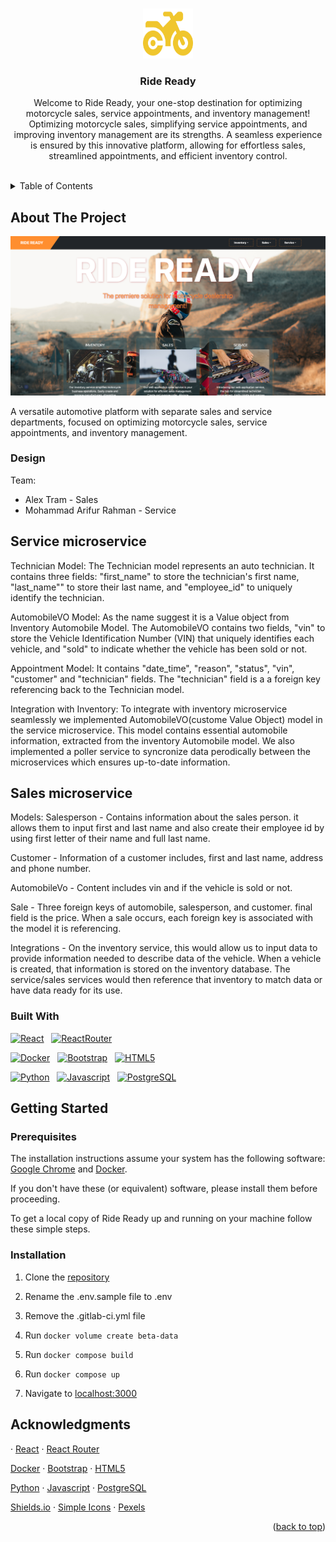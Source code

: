 <!-- Improved compatibility of back to top link: See: https://github.com/othneildrew/Best-README-Template/pull/73 -->
<a name="readme-top"></a>
<!--
*** Thanks for checking out the Best-README-Template. If you have a suggestion
*** that would make this better, please fork the repo and create a pull request
*** or simply open an issue with the tag "enhancement".
*** Don't forget to give the project a star!
*** Thanks again! Now go create something AMAZING! :D
-->



<!-- PROJECT LOGO -->
<br />
<div align="center">
  <a href="https://gitlab.com/marahman.ucf/ride-ready">
    <img src="ghi/app/public/logo.svg" alt="Logo" width="80" height="80">
  </a>

<h3 align="center">Ride Ready</h3>

  <p align="center">
    Welcome to Ride Ready, your one-stop destination for optimizing motorcycle sales, service appointments, and inventory management! Optimizing motorcycle sales, simplifying service appointments, and improving inventory management are its strengths. A seamless experience is ensured by this innovative platform, allowing for effortless sales, streamlined appointments, and efficient inventory control.
    <br />
    <br />
  </p>
</div>



<!-- TABLE OF CONTENTS -->
<details>
  <summary>Table of Contents</summary>
  <ol>
    <li>
      <a href="#about-the-project">About The Project</a>
      <ul>
        <li><a href="#built-with">Built With</a></li>
      </ul>
    </li>
    <li>
      <a href="#getting-started">Getting Started</a>
      <ul>
        <li><a href="#prerequisites">Prerequisites</a></li>
        <li><a href="#installation">Installation</a></li>
      </ul>
    </li>
    <li><a href="#acknowledgments">Acknowledgments</a></li>
  </ol>
</details>



<!-- ABOUT THE PROJECT -->
## About The Project

[![Project Name Screen Shot][project-screenshot]](https://gitlab.com/marahman.ucf/ride-ready)

A versatile automotive platform with separate sales and service departments, focused on optimizing motorcycle sales, service appointments, and inventory management.

### Design

Team:

* Alex Tram - Sales
* Mohammad Arifur Rahman - Service


## Service microservice

Technician Model: The Technician model represents an auto technician. It contains three fields: "first_name" to store the technician's first name, "last_name"" to store their last name, and "employee_id" to uniquely identify the technician.

AutomobileVO Model: As the name suggest it is a Value object from Inventory Automobile Model. The AutomobileVO contains two fields, "vin" to store the Vehicle Identification Number (VIN) that uniquely identifies each vehicle, and "sold" to indicate whether the vehicle has been sold or not.

Appointment Model: It contains "date_time", "reason", "status", "vin", "customer" and "technician" fields. The "technician" field is a   a foreign key referencing back to the Technician model.

Integration with Inventory:
To integrate with inventory microservice seamlessly we implemented AutomobileVO(custome Value Object) model in the service microservice. This model contains essential automobile information, extracted from the inventory Automobile model. We also implemented a poller service to syncronize data perodically between the microservices which ensures up-to-date information.



## Sales microservice

Models:
Salesperson - Contains information about the sales person.
it allows them to input first and last name and also create
their employee id by using first letter of their name and full
last name.

Customer - Information of a customer includes, first and last name,
address and phone number.

AutomobileVo - Content includes vin and if the vehicle is sold or not.

Sale - Three foreign keys of automobile, salesperson, and customer. final field is the price. When a sale occurs, each foreign key is associated with the model it is referencing.

Integrations - On the inventory service, this would allow us to input data to provide information needed to describe data of the vehicle. When a vehicle is created, that information is stored on the inventory database. The service/sales services would then reference that inventory to match data or have data ready for its use.

### Built With

[![React][React.js]][React-url] &nbsp; [![ReactRouter][ReactRouter.com]][ReactRouter-url]

[![Docker][Docker.com]][Docker-url] &nbsp; [![Bootstrap][Bootstrap.com]][Bootstrap-url] &nbsp; [![HTML5][HTML5.com]][HTML5-url]

[![Python][Python.org]][Python-url] &nbsp; [![Javascript][Javascript.com]][Javascript-url] &nbsp; [![PostgreSQL][PostgreSQL.org]][PostgreSQL-url]



<!-- GETTING STARTED -->
## Getting Started

### Prerequisites

The installation instructions assume your system has the following software: [Google Chrome](https://www.google.com/chrome/) and [Docker](https://www.docker.com/).

If you don't have these (or equivalent) software, please install them before proceeding.

To get a local copy of Ride Ready up and running on your machine follow these simple steps.


### Installation

1. Clone the [repository](https://gitlab.com/marahman.ucf/ride-ready)

2. Rename the .env.sample file to .env

3. Remove the .gitlab-ci.yml file

4. Run `docker volume create beta-data`

5. Run `docker compose build`

6. Run `docker compose up`

7. Navigate to [localhost:3000](http://localhost:3000/)



<!-- ACKNOWLEDGMENTS -->
## Acknowledgments

· [React](https://react.dev/) · [React Router](https://reactrouter.com/en/main)

[Docker](https://www.docker.com/) · [Bootstrap](https://getbootstrap.com/) · [HTML5](https://developer.mozilla.org/en-US/docs/Web/HTML)

[Python](https://www.python.org/) · [Javascript](https://developer.mozilla.org/en-US/docs/Web/JavaScript) · [PostgreSQL](https://www.postgresql.org/)

[Shields.io](https://shields.io/) · [Simple Icons](https://simpleicons.org/) · [Pexels](https://www.pexels.com/)

<p align="right">(<a href="#readme-top">back to top</a>)</p>



<!-- MARKDOWN LINKS & IMAGES -->
<!-- https://www.markdownguide.org/basic-syntax/#reference-style-links -->
[project-screenshot]: ghi/app/public/screenshot.png


[React.js]: https://img.shields.io/badge/React-61DAFB?style=for-the-badge&logo=react&logoColor=white
[React-url]: https://reactjs.org/

[Bootstrap.com]: https://img.shields.io/badge/Bootstrap-7952B3?style=for-the-badge&logo=bootstrap&logoColor=white
[Bootstrap-url]: https://getbootstrap.com

[Docker.com]: https://img.shields.io/badge/Docker-2496ED?style=for-the-badge&logo=docker&logoColor=white
[Docker-url]: https://www.docker.com/

[HTML5.com]: https://img.shields.io/badge/HTML5-E34F26?style=for-the-badge&logo=html5&logoColor=white
[HTML5-url]: https://developer.mozilla.org/en-US/docs/Web/HTML

[Python.org]: https://img.shields.io/badge/Python-3776AB?style=for-the-badge&logo=python&logoColor=white
[Python-url]: https://www.python.org/

[Javascript.com]: https://img.shields.io/badge/JavaScript-F7DF1E?style=for-the-badge&logo=javascript&logoColor=white
[Javascript-url]: https://developer.mozilla.org/en-US/docs/Web/JavaScript

[PostgreSQL.org]: https://img.shields.io/badge/PostgreSQL-4169E1?style=for-the-badge&logo=postgresql&logoColor=white
[PostgreSQL-url]: https://www.postgresql.org/

[ReactRouter.com]: https://img.shields.io/badge/React_Router-CA4245?style=for-the-badge&logo=reactrouter&logoColor=white
[ReactRouter-url]: https://reactrouter.com/en/main
